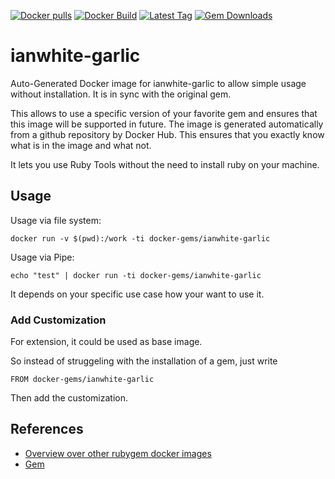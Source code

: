 [![Docker pulls](https://img.shields.io/docker/pulls/rubygem/ianwhite-garlic.svg)](https://hub.docker.com/r/rubygem/ianwhite-garlic/)
[![Docker Build](https://img.shields.io/docker/automated/rubygem/ianwhite-garlic.svg)](https://hub.docker.com/r/rubygem/ianwhite-garlic/)
[![Latest Tag](https://img.shields.io/github/tag/docker-rubygem/ianwhite-garlic.svg)](https://hub.docker.com/r/rubygem/ianwhite-garlic/)
[![Gem Downloads](https://img.shields.io/gem/dt/ianwhite-garlic.svg)](https://rubygems.org/gems/ianwhite-garlic/)
# ianwhite-garlic

Auto-Generated Docker image for ianwhite-garlic to allow simple usage without installation.
It is in sync with the original gem.

This allows to use a specific version of your favorite gem and ensures that this image will be supported in future.
The image is generated automatically from a github repository by Docker Hub.
This ensures that you exactly know what is in the image and what not.

It lets you use Ruby Tools without the need to install ruby on your machine.

## Usage

Usage via file system:

`docker run -v $(pwd):/work -ti docker-gems/ianwhite-garlic`

Usage via Pipe:

`echo "test" | docker run -ti docker-gems/ianwhite-garlic`

It depends on your specific use case how your want to use it.

### Add Customization

For extension, it could be used as base image.

So instead of struggeling with the installation of a gem, just write

`FROM docker-gems/ianwhite-garlic`

Then add the customization.

## References

 - [Overview over other rubygem docker images](https://github.com/thinkbot/docker-rubygem)
 - [Gem](https://rubygems.org/gems/ianwhite-garlic/)
